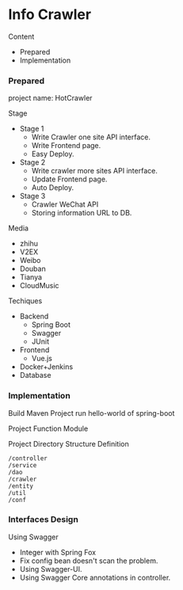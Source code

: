 # Info Crawler

Content

- Prepared
- Implementation



### Prepared

project name: HotCrawler

Stage

- Stage 1
  - Write Crawler one site API interface.
  - Write Frontend page.
  - Easy Deploy.
- Stage 2
  - Write  crawler more sites API interface.
  - Update Frontend page.
  - Auto Deploy.
- Stage 3
  - Crawler WeChat API
  - Storing information URL to DB.

Media

- zhihu
- V2EX
- Weibo
- Douban
- Tianya
- CloudMusic

Techiques

- Backend
  - Spring Boot
  - Swagger
  - JUnit
- Frontend
  - Vue.js
- Docker+Jenkins
- Database

### Implementation

Build Maven Project run hello-world of spring-boot

Project Function Module

Project Directory Structure Definition

```$xslt
/controller
/service
/dao
/crawler
/entity
/util
/conf
```

### Interfaces Design

Using Swagger

- Integer with Spring Fox
- Fix config bean doesn't scan the problem.
- Using Swagger-UI.
- Using Swagger Core annotations in controller.


